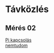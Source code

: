 # Távközlés
## Mérés 02 
[Pi kapcsolás](https://github.com/oroszszr/jegyzokonyv/tree/main/meres1)  
[nemtudom](https://github.com/oroszszr/jegyzokonyv/tree/main/meres2)  
